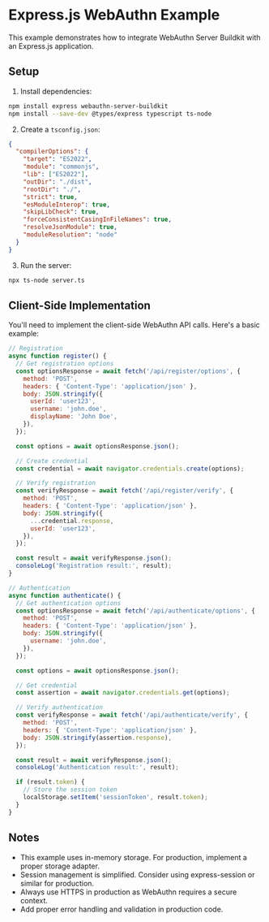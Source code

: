 # Express.js WebAuthn Example

This example demonstrates how to integrate WebAuthn Server Buildkit with an Express.js application.

## Setup

1. Install dependencies:

```bash
npm install express webauthn-server-buildkit
npm install --save-dev @types/express typescript ts-node
```

2. Create a `tsconfig.json`:

```json
{
  "compilerOptions": {
    "target": "ES2022",
    "module": "commonjs",
    "lib": ["ES2022"],
    "outDir": "./dist",
    "rootDir": "./",
    "strict": true,
    "esModuleInterop": true,
    "skipLibCheck": true,
    "forceConsistentCasingInFileNames": true,
    "resolveJsonModule": true,
    "moduleResolution": "node"
  }
}
```

3. Run the server:

```bash
npx ts-node server.ts
```

## Client-Side Implementation

You'll need to implement the client-side WebAuthn API calls. Here's a basic example:

```javascript
// Registration
async function register() {
  // Get registration options
  const optionsResponse = await fetch('/api/register/options', {
    method: 'POST',
    headers: { 'Content-Type': 'application/json' },
    body: JSON.stringify({
      userId: 'user123',
      username: 'john.doe',
      displayName: 'John Doe',
    }),
  });

  const options = await optionsResponse.json();

  // Create credential
  const credential = await navigator.credentials.create(options);

  // Verify registration
  const verifyResponse = await fetch('/api/register/verify', {
    method: 'POST',
    headers: { 'Content-Type': 'application/json' },
    body: JSON.stringify({
      ...credential.response,
      userId: 'user123',
    }),
  });

  const result = await verifyResponse.json();
  consoleLog('Registration result:', result);
}

// Authentication
async function authenticate() {
  // Get authentication options
  const optionsResponse = await fetch('/api/authenticate/options', {
    method: 'POST',
    headers: { 'Content-Type': 'application/json' },
    body: JSON.stringify({
      username: 'john.doe',
    }),
  });

  const options = await optionsResponse.json();

  // Get credential
  const assertion = await navigator.credentials.get(options);

  // Verify authentication
  const verifyResponse = await fetch('/api/authenticate/verify', {
    method: 'POST',
    headers: { 'Content-Type': 'application/json' },
    body: JSON.stringify(assertion.response),
  });

  const result = await verifyResponse.json();
  consoleLog('Authentication result:', result);

  if (result.token) {
    // Store the session token
    localStorage.setItem('sessionToken', result.token);
  }
}
```

## Notes

- This example uses in-memory storage. For production, implement a proper storage adapter.
- Session management is simplified. Consider using express-session or similar for production.
- Always use HTTPS in production as WebAuthn requires a secure context.
- Add proper error handling and validation in production code.

